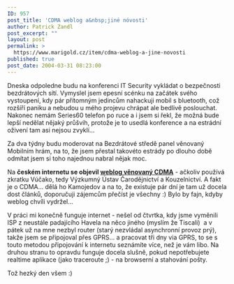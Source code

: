 ```yaml
---
ID: 957
post_title: 'CDMA weblog a&nbsp;jiné nóvosti'
author: Patrick Zandl
post_excerpt: ""
layout: post
permalink: >
  https://www.marigold.cz/item/cdma-weblog-a-jine-novosti
published: true
post_date: 2004-03-31 08:23:00
---
```

<P>Dneska odpoledne budu na konferenci IT Security vykládat o bezpečnosti bezdrátových sítí. Vymyslel jsem epesní scénku na začátek svého vystoupení, kdy pár přítomným jedincům nahackuji mobil s bluetooth, což rozšíří paniku a nebudou u mého projevu chrápat ale bedlivě poslouchat. Nakonec nemám Series60 telefon po ruce a i jsem si řekl, že možná bude lepší nedělat nějaký průšvih, protože je to usedlá konference a na estrádní oživení tam asi nejsou zvyklí... </P>
<P>Za dva týdny budu moderovat na Bezdrátové středě panel věnovaný Mobilním hrám, na to, že jsem přestal takovéto estrády po dlouho době odmítat jsem si toho najednou nabral nějak moc. </P>
<P>Na <STRONG>českém internetu se objevil </STRONG><A href="http://vucako.bloguje.cz/" target=_blank><STRONG>weblog věnovaný CDMA</STRONG></A> - ačkoliv používá zkratku Vúčako, tedy Výzkumný Ústav Čarodějnictví a Kouzelnictví. A fakt je o CDMA... dělá ho Kamojedov a na to, že existuje pár dní je tam už docela dost článků, doporučuji zájemcům přečíst je všechny :) Bylo by fajn, kdyby weblog chvíli vydržel...</P>
<P>V práci mi konečně funguje internet - nešel od čtvrtka, kdy jsme vyměnili ISP z neustále padajícího Havela na něco jiného (myslím že Tiscali)&#160; a v pátek už na mne nezbyl router (starý nezvládal asynchronní provoz prý), takže jsem se připojoval přes GPRS... a pracovat tři dny via GPRS, to se s touto metodou připojování k internetu seznámíte více, než je vám libo. Na druhou stranu to opravdu funguje docela slušně, pokud nepotřebujete realtime aplikace (jako traceroute ;) - na browserní a stahování pošty. </P>
<P>Tož hezký den všem :)</P>